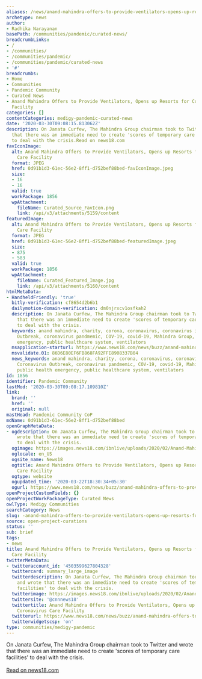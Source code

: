 ```yaml
---
aliases: /news/anand-mahindra-offers-to-provide-ventilators-opens-up-resorts-for-coronavirus-care-facility
archetype: news
author:
- Radhika Narayanan
basePath: /communities/pandemic/curated-news/
breadcrumbLinks:
- /
- /communities/
- /communities/pandemic/
- /communities/pandemic/curated-news
- '#'
breadcrumbs:
- Home
- Communities
- Pandemic Community
- Curated News
- Anand Mahindra Offers to Provide Ventilators, Opens up Resorts for Coronavirus Care
  Facility
categories: []
contentCategories: medigy-pandemic-curated-news
date: '2020-03-30T09:08:15.813062Z'
description: On Janata Curfew, The Mahindra Group chairman took to Twitter and wrote
  that there was an immediate need to create 'scores of temporary care facilities'
  to deal with the crisis.Read on news18.com
favIconImage:
  alt: Anand Mahindra Offers to Provide Ventilators, Opens up Resorts for Coronavirus
    Care Facility
  format: JPEG
  href: 0d91b1d3-61ec-56e2-8ff1-d752bef88bed-favIconImage.jpeg
  size:
  - 16
  - 16
  valid: true
  workPackage: 1856
  wpAttachment:
    fileName: Curated_Source_FavIcon.png
    link: /api/v3/attachments/5159/content
featuredImage:
  alt: Anand Mahindra Offers to Provide Ventilators, Opens up Resorts for Coronavirus
    Care Facility
  format: JPEG
  href: 0d91b1d3-61ec-56e2-8ff1-d752bef88bed-featuredImage.jpeg
  size:
  - 875
  - 583
  valid: true
  workPackage: 1856
  wpAttachment:
    fileName: Curated_Featured_Image.jpg
    link: /api/v3/attachments/5160/content
htmlMetaData:
- HandheldFriendly: 'true'
  bitly-verification: cf8654d2b6b1
  dailymotion-domain-verification: dm0njrxcv1osfkah2
  description: On Janata Curfew, The Mahindra Group chairman took to Twitter and wrote
    that there was an immediate need to create 'scores of temporary care facilities'
    to deal with the crisis.
  keywords: anand mahindra, charity, corona, coronavirus, coronavirus india, Coronavirus
    Outbreak, coronavirus pandmemic, COV-19, covid-19, Mahindra Group, public health
    emergency, public healthcare system, ventilators
  msapplication-starturl: https://www.news18.com/news/buzz/anand-mahindra-offers-to-provide-ventilators-opens-up-resorts-for-coronavirus-care-facility-2546463.html?utm_source=ie9&utm_medium=web&utm_campaign=pinned-ie9
  msvalidate.01: 86D6E80EF6FB868FA92FFE8908337B04
  news_keywords: anand mahindra, charity, corona, coronavirus, coronavirus india,
    Coronavirus Outbreak, coronavirus pandmemic, COV-19, covid-19, Mahindra Group,
    public health emergency, public healthcare system, ventilators
id: 1856
identifier: Pandemic Community
lastMod: '2020-03-30T09:08:17.109810Z'
link:
  brand: ''
  href: ''
  original: null
mastHead: Pandemic Community CoP
mdName: 0d91b1d3-61ec-56e2-8ff1-d752bef88bed
openGraphMetaData:
- ogdescription: On Janata Curfew, The Mahindra Group chairman took to Twitter and
    wrote that there was an immediate need to create 'scores of temporary care facilities'
    to deal with the crisis.
  ogimage: https://images.news18.com/ibnlive/uploads/2020/02/Anand-Mahindra.jpg
  oglocale: en_US
  ogsite_name: News18
  ogtitle: Anand Mahindra Offers to Provide Ventilators, Opens up Resorts for Coronavirus
    Care Facility
  ogtype: website
  ogupdated_time: '2020-03-22T18:30:34+05:30'
  ogurl: https://www.news18.com/news/buzz/anand-mahindra-offers-to-provide-ventilators-opens-up-resorts-for-coronavirus-care-facility-2546463.html
openProjectCustomFields: {}
openProjectWorkPackageType: Curated News
owlType: Medigy Communities
searchCategory: News
slug: -anand-mahindra-offers-to-provide-ventilators-opens-up-resorts-for-coronavirus-care-facility
source: open-project-curations
status: ''
sub: brief
tags:
- news
title: Anand Mahindra Offers to Provide Ventilators, Opens up Resorts for Coronavirus
  Care Facility
twitterMetaData:
- twitteraccount_id: '4503599627804328'
  twittercard: summary_large_image
  twitterdescription: On Janata Curfew, The Mahindra Group chairman took to Twitter
    and wrote that there was an immediate need to create 'scores of temporary care
    facilities' to deal with the crisis.
  twitterimage: https://images.news18.com/ibnlive/uploads/2020/02/Anand-Mahindra.jpg
  twittersite: '@cnnnews18'
  twittertitle: Anand Mahindra Offers to Provide Ventilators, Opens up Resorts for
    Coronavirus Care Facility
  twitterurl: https://www.news18.com/news/buzz/anand-mahindra-offers-to-provide-ventilators-opens-up-resorts-for-coronavirus-care-facility-2546463.html
  twitterwidgetscsp: 'on'
type: communities/medigy-pandemic
---
```


On Janata Curfew, The Mahindra Group chairman took to Twitter and wrote that there was an immediate need to create 'scores of temporary care facilities' to deal with the crisis.<br><br><a target="_blank" href=https://www.news18.com/news/buzz/anand-mahindra-offers-to-provide-ventilators-opens-up-resorts-for-coronavirus-care-facility-2546463.html>Read on news18.com</a>